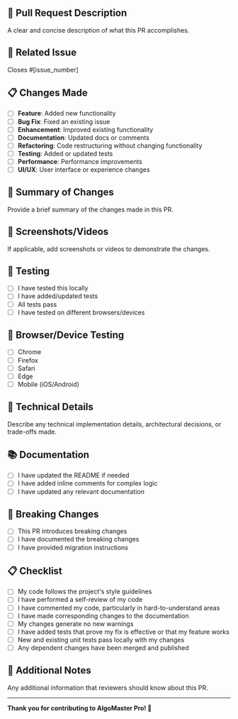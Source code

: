 ## 🚀 Pull Request Description
A clear and concise description of what this PR accomplishes.

## 🎯 Related Issue
Closes #[issue_number]

## 📋 Changes Made
- [ ] **Feature**: Added new functionality
- [ ] **Bug Fix**: Fixed an existing issue
- [ ] **Enhancement**: Improved existing functionality
- [ ] **Documentation**: Updated docs or comments
- [ ] **Refactoring**: Code restructuring without changing functionality
- [ ] **Testing**: Added or updated tests
- [ ] **Performance**: Performance improvements
- [ ] **UI/UX**: User interface or experience changes

## 🔄 Summary of Changes
Provide a brief summary of the changes made in this PR.

## 📸 Screenshots/Videos
If applicable, add screenshots or videos to demonstrate the changes.

## 🧪 Testing
- [ ] I have tested this locally
- [ ] I have added/updated tests
- [ ] All tests pass
- [ ] I have tested on different browsers/devices

## 📱 Browser/Device Testing
- [ ] Chrome
- [ ] Firefox
- [ ] Safari
- [ ] Edge
- [ ] Mobile (iOS/Android)

## 🔧 Technical Details
Describe any technical implementation details, architectural decisions, or trade-offs made.

## 📚 Documentation
- [ ] I have updated the README if needed
- [ ] I have added inline comments for complex logic
- [ ] I have updated any relevant documentation

## 🚨 Breaking Changes
- [ ] This PR introduces breaking changes
- [ ] I have documented the breaking changes
- [ ] I have provided migration instructions

## 📋 Checklist
- [ ] My code follows the project's style guidelines
- [ ] I have performed a self-review of my code
- [ ] I have commented my code, particularly in hard-to-understand areas
- [ ] I have made corresponding changes to the documentation
- [ ] My changes generate no new warnings
- [ ] I have added tests that prove my fix is effective or that my feature works
- [ ] New and existing unit tests pass locally with my changes
- [ ] Any dependent changes have been merged and published

## 🎉 Additional Notes
Any additional information that reviewers should know about this PR.

---

**Thank you for contributing to AlgoMaster Pro! 🚀**
